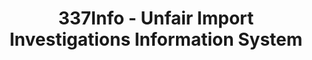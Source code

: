 ---
layout: default
bigquery: https://console.cloud.google.com/bigquery?p=patents-public-data&d=usitc_investigations&page=dataset&project=sheets-management-319211
citation: US International Trade Commission 337Info Unfair Import Investigations Information
  System
contributors: US International Trade Comission
cost: None
description: US International Trade Commission 337Info Unfair Import Investigations
  Information System contains data on investigations done under Section 337. Section
  337 declares the infringement of certain statutory intellectual property rights
  and other forms of unfair competition in import trade to be unlawful practices.
  Most Section 337 investigations involve allegations of patent or registered trademark
  infringement.
documentation: FAQ and tutorial available on the site
last_edit: 04/08/2022, 23:44:48
location: https://pubapps2.usitc.gov/337external/
maintained_by: US International Trade Comission
schema_fields:
- investigationNo
- finalIdOnViolationIssue
- finalIdOnViolationDue
- actualEndDateEvidHear
- ouiiParticipation
- actualStartDateEvidHear
- issueDateOtherNonFinal
- finalDetNoViolation
- investigationType
- dateCreated
- aljAssigned
- invUnfairAct
- scheduledEndDateEvidHear
- cafcAppeals
- internalRemand
- respondent
- patentNumber
- trademarkNumbers
- targetDate
- publication_number
- gcAttorney
- investigationTermDate
- currentActiveALJ
- teoIdDueDate
- teoProceedingInvolved
- currentStatus
- docketNo
- markmanHearing
- title
- id
- patentNumbers
- dateOfPublicationFrNotice
- endDateMarkmanHearing
- dateComplaintFiled
- scheduledStartDateEvidHear
- lastUpdated
- teoIdIssueDate
- copyrightNumbers
- finalDetViolation
- complainant
- teoReliefGranted
- ouiiAttorney
- htsNumbers
- startDateMarkmanHearing
shortname: unfair_import_investigations
tags:
- import
- legal
- trade
timeframe: 2008-2021 (prior to 2008 downloadable as a JSON file)
title: 337Info - Unfair Import Investigations Information System
uuid: 2721f5ec-e599-4890-9265-9706719fc71e
---